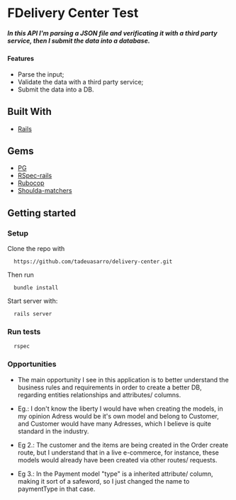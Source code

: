 # FDelivery Center Test

##### In this API I'm parsing a JSON file and verificating it with a third party service, then I submit the data into a database.

#### Features
- Parse the input;
- Validate the data with a third party service;
- Submit the data into a DB.

## Built With
- [Rails](https://rubyonrails.org/)

## Gems
- [PG](https://rubygems.org/gems/pg)
- [RSpec-rails](https://rubygems.org/gems/rspec-rails)
- [Rubocop](https://rubygems.org/gems/rubocop)
- [Shoulda-matchers](https://rubygems.org/gems/shoulda-matchers)

## Getting started

### Setup

Clone the repo with

```
  https://github.com/tadeuasarro/delivery-center.git
```

Then run

```
  bundle install
```

Start server with:

```
  rails server
```

### Run tests

```
  rspec
```

### Opportunities
- The main opportunity I see in this application is to better understand the business rules and requirements in order to create a better DB, regarding entities relationships and attributes/ columns.

- Eg.: I don't know the liberty I would have when creating the models, in my opinion Adress would be it's own model and belong to Customer, and Customer would have many Adresses, which I believe is quite standard in the industry.
- Eg 2.: The customer and the items are being created in the Order create route, but I understand that in a live e-commerce, for instance, these models would already have been created via other routes/ requests.
- Eg 3.: In the Payment model "type" is a inherited attribute/ column, making it sort of a safeword, so I just changed the name to paymentType in that case.